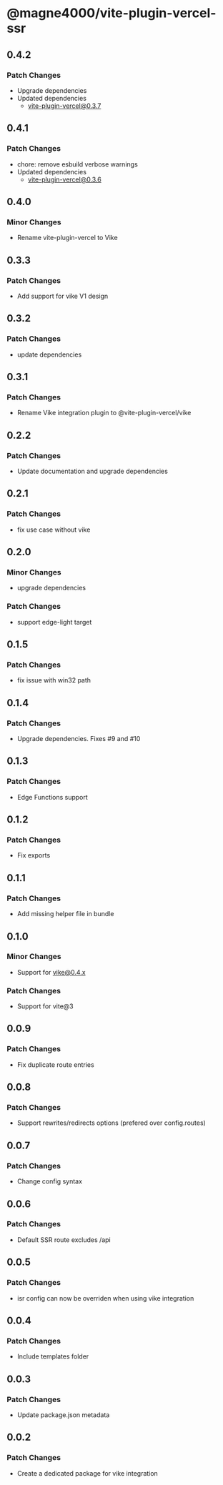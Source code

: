 # @magne4000/vite-plugin-vercel-ssr

## 0.4.2

### Patch Changes

- Upgrade dependencies
- Updated dependencies
  - vite-plugin-vercel@0.3.7

## 0.4.1

### Patch Changes

- chore: remove esbuild verbose warnings
- Updated dependencies
  - vite-plugin-vercel@0.3.6

## 0.4.0

### Minor Changes

- Rename vite-plugin-vercel to Vike

## 0.3.3

### Patch Changes

- Add support for vike V1 design

## 0.3.2

### Patch Changes

- update dependencies

## 0.3.1

### Patch Changes

- Rename Vike integration plugin to @vite-plugin-vercel/vike

## 0.2.2

### Patch Changes

- Update documentation and upgrade dependencies

## 0.2.1

### Patch Changes

- fix use case without vike

## 0.2.0

### Minor Changes

- upgrade dependencies

### Patch Changes

- support edge-light target

## 0.1.5

### Patch Changes

- fix issue with win32 path

## 0.1.4

### Patch Changes

- Upgrade dependencies. Fixes #9 and #10

## 0.1.3

### Patch Changes

- Edge Functions support

## 0.1.2

### Patch Changes

- Fix exports

## 0.1.1

### Patch Changes

- Add missing helper file in bundle

## 0.1.0

### Minor Changes

- Support for vike@0.4.x

### Patch Changes

- Support for vite@3

## 0.0.9

### Patch Changes

- Fix duplicate route entries

## 0.0.8

### Patch Changes

- Support rewrites/redirects options (prefered over config.routes)

## 0.0.7

### Patch Changes

- Change config syntax

## 0.0.6

### Patch Changes

- Default SSR route excludes /api

## 0.0.5

### Patch Changes

- isr config can now be overriden when using vike integration

## 0.0.4

### Patch Changes

- Include templates folder

## 0.0.3

### Patch Changes

- Update package.json metadata

## 0.0.2

### Patch Changes

- Create a dedicated package for vike integration
